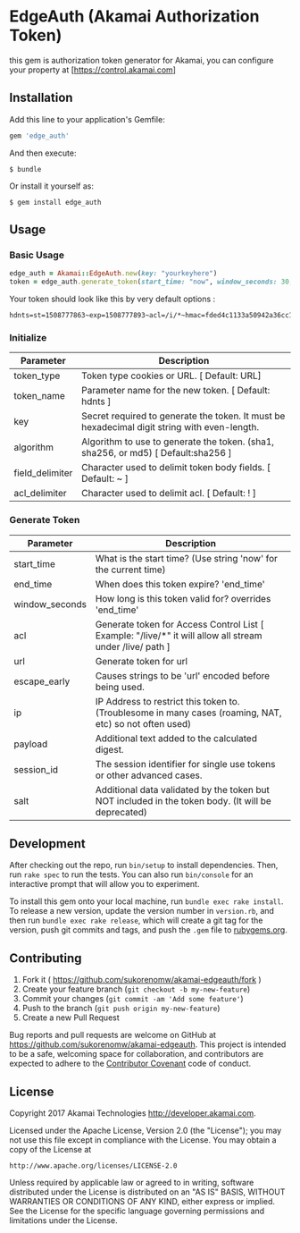 # EdgeAuth (Akamai Authorization Token)

this gem is authorization token generator for Akamai, you can configure your property at [https://control.akamai.com]

## Installation

Add this line to your application's Gemfile:

```ruby
gem 'edge_auth'
```

And then execute:

    $ bundle

Or install it yourself as:

    $ gem install edge_auth

## Usage

### Basic Usage

```Ruby
edge_auth = Akamai::EdgeAuth.new(key: "yourkeyhere")
token = edge_auth.generate_token(start_time: "now", window_seconds: 30, acl: "/path/whatever")
```

Your token should look like this by very default options :

```
hdnts=st=1508777863~exp=1508777893~acl=/i/*~hmac=fded4c1133a50942a36cc16a9a94d68e8573d10d144d03860a7c3a3734d13dff
```

### Initialize

| Parameter | Description |
|-----------|-------------|
| token_type| Token type cookies or URL. [ Default: URL] |
| token_name | Parameter name for the new token. [ Default: hdnts ] |
| key | Secret required to generate the token. It must be hexadecimal digit string with even-length. |
| algorithm  | Algorithm to use to generate the token. (sha1, sha256, or md5) [ Default:sha256 ] |
| field_delimiter | Character used to delimit token body fields. [ Default: ~ ] |
| acl_delimiter | Character used to delimit acl. [ Default: ! ] |

### Generate Token

| Parameter | Description |
|-----------|-------------|
| start_time | What is the start time? (Use string 'now' for the current time) |
| end_time | When does this token expire? 'end_time'  |
| window_seconds | How long is this token valid for? overrides 'end_time' |
| acl | Generate token for Access Control List [ Example: "/live/*" it will allow all stream under /live/ path ] |
| url | Generate token for url |
| escape_early | Causes strings to be 'url' encoded before being used. |
| ip | IP Address to restrict this token to. (Troublesome in many cases (roaming, NAT, etc) so not often used) |
| payload | Additional text added to the calculated digest. |
| session_id | The session identifier for single use tokens or other advanced cases. |
| salt | Additional data validated by the token but NOT included in the token body. (It will be deprecated) |


## Development

After checking out the repo, run `bin/setup` to install dependencies. Then, run `rake spec` to run the tests. You can also run `bin/console` for an interactive prompt that will allow you to experiment.

To install this gem onto your local machine, run `bundle exec rake install`. To release a new version, update the version number in `version.rb`, and then run `bundle exec rake release`, which will create a git tag for the version, push git commits and tags, and push the `.gem` file to [rubygems.org](https://rubygems.org).

## Contributing

1. Fork it ( https://github.com/sukorenomw/akamai-edgeauth/fork )
2. Create your feature branch (`git checkout -b my-new-feature`)
3. Commit your changes (`git commit -am 'Add some feature'`)
4. Push to the branch (`git push origin my-new-feature`)
5. Create a new Pull Request

Bug reports and pull requests are welcome on GitHub at https://github.com/sukorenomw/akamai-edgeauth. This project is intended to be a safe, welcoming space for collaboration, and contributors are expected to adhere to the [Contributor Covenant](http://contributor-covenant.org) code of conduct.

## License

Copyright 2017 Akamai Technologies http://developer.akamai.com.

Licensed under the Apache License, Version 2.0 (the "License");
you may not use this file except in compliance with the License.
You may obtain a copy of the License at

    http://www.apache.org/licenses/LICENSE-2.0

Unless required by applicable law or agreed to in writing, software
distributed under the License is distributed on an "AS IS" BASIS,
WITHOUT WARRANTIES OR CONDITIONS OF ANY KIND, either express or implied.
See the License for the specific language governing permissions and
limitations under the License.
